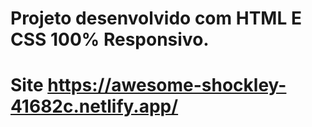 
# Projeto desenvolvido com HTML E CSS 100% Responsivo.


# Site https://awesome-shockley-41682c.netlify.app/
